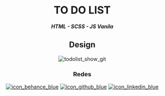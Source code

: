 <div align='center'>
<h1>TO DO LIST</h1>
<p><i><b>HTML - SCSS - JS Vanila</b></i></p>

<h2>Design</h2>

![todolist_show_git](https://user-images.githubusercontent.com/41525219/138459793-1d12d720-ed6d-4020-b609-26850f2fcb08.png)

<h3>Redes</h3>

[![icon_behance_blue](https://user-images.githubusercontent.com/41525219/138456248-b19abbf2-a618-4506-bd0c-4915ac706cc3.png)][1]
[![icon_github_blue](https://user-images.githubusercontent.com/41525219/138456252-fe8b248e-414b-400a-a50f-5591f28c6900.png)][2]
[![icon_linkedin_blue](https://user-images.githubusercontent.com/41525219/138456254-f51e84ef-2ef8-4a5e-b8e9-1693559177c5.png)][3]
</div>

[1]: https://www.behance.net/nicoprtenjaca
[2]: https://github.com/nicoprten
[3]: https://www.linkedin.com/in/nicoprten/
